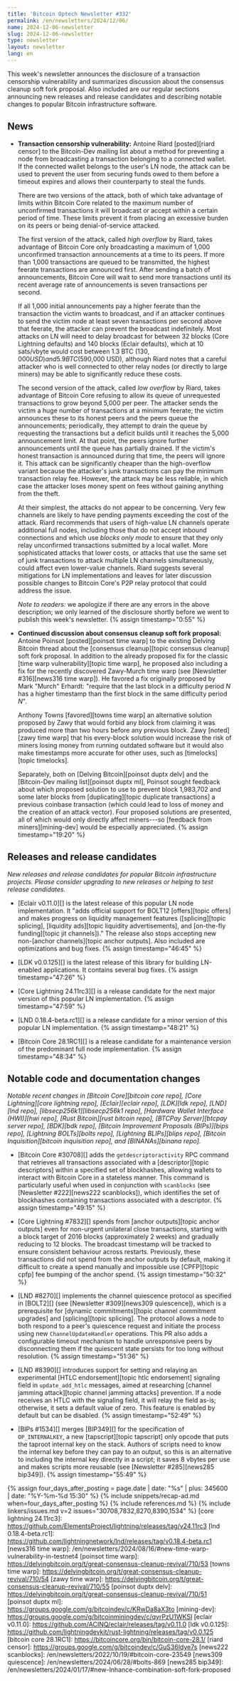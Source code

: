 ```yaml
---
title: 'Bitcoin Optech Newsletter #332'
permalink: /en/newsletters/2024/12/06/
name: 2024-12-06-newsletter
slug: 2024-12-06-newsletter
type: newsletter
layout: newsletter
lang: en
---
```

This week's newsletter announces the disclosure of a transaction
censorship vulnerability and summarizes discussion about the consensus
cleanup soft fork proposal.  Also included are our regular sections
announcing new releases and release candidates and describing notable
changes to popular Bitcoin infrastructure software.

## News

- **Transaction censorship vulnerability:** Antoine Riard [posted][riard
  censor] to the Bitcoin-Dev mailing list about a method for preventing
  a node from broadcasting a transaction belonging to a connected
  wallet.  If the connected wallet belongs to the user's LN node, the
  attack can be used to prevent the user from securing funds owed to
  them before a timeout expires and allows their counterparty to steal
  the funds.

  There are two versions of the attack, both of which take advantage of
  limits within Bitcoin Core related to the maximum number of
  unconfirmed transactions it will broadcast or accept within a certain
  period of time.  These limits prevent it from placing an excessive
  burden on its peers or being denial-of-service attacked.

  The first version of the attack, called _high overflow_ by Riard,
  takes advantage of Bitcoin Core only broadcasting a maximum of 1,000
  unconfirmed transaction announcements at a time to its peers.  If more
  than 1,000 transactions are queued to be transmitted, the highest
  feerate transactions are announced first.  After sending a batch of
  announcements, Bitcoin Core will wait to send more transactions until
  its recent average rate of announcements is seven transactions per
  second.

  If all 1,000 initial announcements pay a higher feerate than the
  transaction the victim wants to broadcast, and if an attacker
  continues to send the victim node at least seven transactions per
  second above that feerate, the attacker can prevent the broadcast
  indefinitely.  Most attacks on LN will need to delay broadcast for
  between 32 blocks (Core Lightning defaults) and 140 blocks (Eclair
  defaults), which at 10 sats/vbyte would cost between 1.3 BTC ($130,000
  USD) and 5.9 BTC ($590,000 USD), although Riard notes that a careful
  attacker who is well connected to other relay nodes (or directly to
  large miners) may be able to significantly reduce these costs.

  The second version of the attack, called _low overflow_ by Riard,
  takes advantage of Bitcoin Core refusing to allow its queue of
  unrequested transactions to grow beyond 5,000 per peer.  The attacker
  sends the victim a huge number of transactions at a minimum feerate;
  the victim announces these to its honest peers and the peers queue the
  announcements; periodically, they attempt to drain the queue by
  requesting the transactions but a deficit builds until it reaches the
  5,000 announcement limit.  At that point, the peers ignore further
  announcements until the queue has partially drained.  If the victim's
  honest transaction is announced during that time, the peers will
  ignore it.  This attack can be significantly cheaper than the
  high-overflow variant because the attacker's junk transactions can
  pay the minimum transaction relay fee.  However, the attack may be
  less reliable, in which case the attacker loses money spent on fees
  without gaining anything from the theft.

  At their simplest, the attacks do not appear to be concerning.  Very
  few channels are likely to have pending payments exceeding the cost of
  the attack.  Riard recommends that users of high-value LN channels
  operate additional full nodes, including those that do not accept
  inbound connections and which use _blocks only mode_ to ensure that
  they only relay unconfirmed transactions submitted by a local wallet.
  More sophisticated attacks that lower costs, or attacks that use the
  same set of junk transactions to attack multiple LN channels
  simultaneously, could affect even lower-value channels.  Riard
  suggests several mitigations for LN implementations and leaves for
  later discussion possible changes to Bitcoin Core's P2P relay protocol
  that could address the issue.

  _Note to readers:_ we apologize if there are any errors in the above
  description; we only learned of the disclosure shortly before we
  went to publish this week's newsletter. {% assign timestamp="0:55" %}

- **Continued discussion about consensus cleanup soft fork proposal:**
  Antoine Poinsot [posted][poinsot time warp] to the existing Delving
  Bitcoin thread about the [consensus cleanup][topic consensus cleanup]
  soft fork proposal.  In addition to the already proposed fix for the
  classic [time warp vulnerability][topic time warp], he proposed also
  including a fix for the recently discovered Zawy-Murch time warp (see
  [Newsletter #316][news316 time warp]).  He favored a fix originally
  proposed by Mark "Murch" Erhardt: "require that the last block in a
  difficulty period _N_ has a higher timestamp than the first block in
  the same difficulty period _N_".

  Anthony Towns [favored][towns time warp] an alternative solution
  proposed by Zawy that would forbid any block from claiming it was
  produced more than two hours before any previous block.  Zawy
  [noted][zawy time warp] that his every-block solution would increase the
  risk of miners losing money from running outdated software but it
  would also make timestamps more accurate for other uses, such as
  [timelocks][topic timelocks].

  Separately, both on [Delving Bitcoin][poinsot duptx delv] and the
  [Bitcoin-Dev mailing list][poinsot duptx ml], Poinsot sought feedback
  about which proposed solution to use to prevent block 1,983,702 and
  some later blocks from [duplicating][topic duplicate transactions] a
  previous coinbase transaction (which could lead to loss of money and
  the creation of an attack vector).  Four proposed solutions are
  presented, all of which would only directly affect miners---so
  [feedback from miners][mining-dev] would be especially appreciated. {% assign timestamp="19:20" %}

## Releases and release candidates

_New releases and release candidates for popular Bitcoin infrastructure
projects.  Please consider upgrading to new releases or helping to test
release candidates._

- [Eclair v0.11.0][] is the latest release of this popular LN node
  implementation.  It "adds official support for BOLT12 [offers][topic
  offers] and makes progress on liquidity management features
  ([splicing][topic splicing], [liquidity ads][topic liquidity
  advertisements], and [on-the-fly funding][topic jit channels])."  The
  release also stops accepting new non-[anchor channels][topic anchor
  outputs].  Also included are optimizations and bug fixes. {% assign timestamp="46:45" %}

- [LDK v0.0.125][] is the latest release of this library for building
  LN-enabled applications.  It contains several bug fixes. {% assign timestamp="47:26" %}

- [Core Lightning 24.11rc3][] is a release candidate for the next major
  version of this popular LN implementation. {% assign timestamp="47:59" %}

- [LND 0.18.4-beta.rc1][] is a release candidate for a minor version of
  this popular LN implementation. {% assign timestamp="48:21" %}

- [Bitcoin Core 28.1RC1][] is a release candidate for a maintenance
  version of the predominant full node implementation. {% assign timestamp="48:34" %}

## Notable code and documentation changes

_Notable recent changes in [Bitcoin Core][bitcoin core repo], [Core
Lightning][core lightning repo], [Eclair][eclair repo], [LDK][ldk repo],
[LND][lnd repo], [libsecp256k1][libsecp256k1 repo], [Hardware Wallet
Interface (HWI)][hwi repo], [Rust Bitcoin][rust bitcoin repo], [BTCPay
Server][btcpay server repo], [BDK][bdk repo], [Bitcoin Improvement
Proposals (BIPs)][bips repo], [Lightning BOLTs][bolts repo],
[Lightning BLIPs][blips repo], [Bitcoin Inquisition][bitcoin inquisition
repo], and [BINANAs][binana repo]._

- [Bitcoin Core #30708][] adds the `getdescriptoractivity` RPC command that
  retrieves all transactions associated with a [descriptor][topic descriptors]
  within a specified set of blockhashes, allowing wallets to interact with
  Bitcoin Core in a stateless manner. This command is particularly useful when
  used in conjunction with `scanblocks` (see [Newsletter #222][news222
  scanblocks]), which identifies the set of blockhashes containing transactions
  associated with a descriptor. {% assign timestamp="49:15" %}

- [Core Lightning #7832][] spends from [anchor outputs][topic anchor outputs] even for
  non-urgent unilateral close transactions, starting with a block target of 2016
  blocks (approximately 2 weeks) and gradually reducing to 12 blocks. The
  broadcast timestamp will be tracked to ensure consistent behaviour across
  restarts. Previously, these transactions did not spend from the anchor outputs by
  default, making it difficult to create a spend manually and impossible use
  [CPFP][topic cpfp] fee bumping of the anchor spend. {% assign timestamp="50:32" %}

- [LND #8270][] implements the channel quiescence protocol as specified
  in [BOLT2][] (see [Newsletter #309][news309
  quiescence]), which is a prerequisite for [dynamic commitments][topic channel
  commitment upgrades] and [splicing][topic splicing]. The protocol allows a
  node to both respond to a peer's quiescence request and initiate the process
  using new `ChannelUpdateHandler` operations. This PR also adds a configurable
  timeout mechanism to handle unresponsive peers by disconnecting them if the
  quiescent state persists for too long without resolution. {% assign timestamp="51:36" %}

- [LND #8390][] introduces support for setting and relaying an experimental
  [HTLC endorsement][topic htlc endorsement] signaling field in
  `update_add_htlc` messages, aimed at researching [channel jamming
  attack][topic channel jamming attacks] prevention. If a node receives an HTLC
  with the signaling field, it will relay the field as-is; otherwise, it sets a
  default value of zero. This feature is enabled by default but can be disabled. {% assign timestamp="52:49" %}

- [BIPs #1534][] merges [BIP349][] for the specification of `OP_INTERNALKEY`, a
  new [tapscript][topic tapscript] only opcode that puts the taproot internal key on the
  stack. Authors of scripts need to know the internal key before they can pay to
  an output, so this is an alternative to including the internal key
  directly in a script; it saves 8 vbytes per use and makes
  scripts more reusable (see [Newsletter #285][news285 bip349]). {% assign timestamp="55:49" %}

{% assign four_days_after_posting = page.date | date: "%s" | plus: 345600 | date: "%Y-%m-%d 15:30" %}
{% include snippets/recap-ad.md when=four_days_after_posting %}
{% include references.md %}
{% include linkers/issues.md v=2 issues="30708,7832,8270,8390,1534" %}
[core lightning 24.11rc3]: https://github.com/ElementsProject/lightning/releases/tag/v24.11rc3
[lnd 0.18.4-beta.rc1]: https://github.com/lightningnetwork/lnd/releases/tag/v0.18.4-beta.rc1
[news316 time warp]: /en/newsletters/2024/08/16/#new-time-warp-vulnerability-in-testnet4
[poinsot time warp]: https://delvingbitcoin.org/t/great-consensus-cleanup-revival/710/53
[towns time warp]: https://delvingbitcoin.org/t/great-consensus-cleanup-revival/710/54
[zawy time warp]: https://delvingbitcoin.org/t/great-consensus-cleanup-revival/710/55
[poinsot duptx delv]: https://delvingbitcoin.org/t/great-consensus-cleanup-revival/710/51
[poinsot duptx ml]: https://groups.google.com/g/bitcoindev/c/KRwDa8aX3to
[mining-dev]: https://groups.google.com/g/bitcoinminingdev/c/qyrPzU1WKSI
[eclair v0.11.0]: https://github.com/ACINQ/eclair/releases/tag/v0.11.0
[ldk v0.0.125]: https://github.com/lightningdevkit/rust-lightning/releases/tag/v0.0.125
[bitcoin core 28.1RC1]: https://bitcoincore.org/bin/bitcoin-core-28.1/
[riard censor]: https://groups.google.com/g/bitcoindev/c/GuS36ldye7s
[news222 scanblocks]: /en/newsletters/2022/10/19/#bitcoin-core-23549
[news309 quiescence]: /en/newsletters/2024/06/28/#bolts-869
[news285 bip349]: /en/newsletters/2024/01/17/#new-lnhance-combination-soft-fork-proposed
